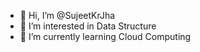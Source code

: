 - 👋 Hi, I’m @SujeetKrJha
- 👀 I’m interested in Data Structure
- 🌱 I’m currently learning Cloud Computing


<!---
SujeetKrJha/SujeetKrJha is a ✨ special ✨ repository because its `README.md` (this file) appears on your GitHub profile.
You can click the Preview link to take a look at your changes.
--->
